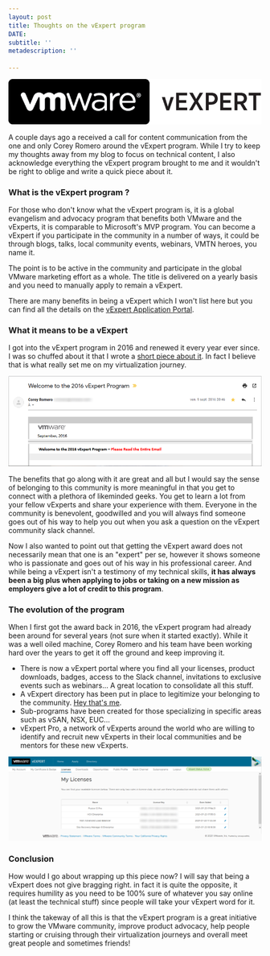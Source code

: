 ```yaml
---
layout: post
title: Thoughts on the vExpert program
DATE: 
subtitle: ''
metadescription: ''

---
```

![](/img/vexpert-blog-pic1.png)

A couple days ago a received a call for content communication from the one and only Corey Romero around the vExpert program. While I try to keep my thoughts away from my blog to focus on technical content, I also acknowledge everything the vExpert program brought to me and it wouldn't be right to oblige and write a quick piece about it.

### What is the vExpert program ?

For those who don't know what the vExpert program is, it is a global evangelism and advocacy program that benefits both VMware and the vExperts, it is comparable to Microsoft's MVP program. You can become a vExpert if you participate in the community in a number of ways, it could be through blogs, talks, local community events, webinars, VMTN heroes, you name it.

The point is to be active in the community and participate in the global VMware marketing effort as a whole. The title is delivered on a yearly basis and you need to manually apply to remain a vExpert.

There are many benefits in being a vExpert which I won't list here but you can find all the details on the [vExpert Application Portal](https://vexpert.vmware.com/). 

### What it means to be a vExpert

I got into the vExpert program in 2016 and renewed it every year ever since. I was so chuffed about it that I wrote a [short piece about it](https://www.vxav.fr/2016-09-21-vexpert-2016-program/). In fact I believe that is what really set me on my virtualization journey. 

![](/img/vexpert-mail-2016-1.png)

The benefits that go along with it are great and all but I would say the sense of belonging to this community is more meaningful in that you get to connect with a plethora of likeminded geeks. You get to learn a lot from your fellow vExperts and share your experience with them. Everyone in the community is benevolent, goodwilled and you will always find someone goes out of his way to help you out when you ask a question on the vExpert community slack channel.

Now I also wanted to point out that getting the vExpert award does not necessarily mean that one is an "expert" per se, however it shows someone who is passionate and goes out of his way in his professional career. And while being a vExpert isn't a testimony of my technical skills, **it has always been a big plus when applying to jobs or taking on a new mission as employers give a lot of credit to this program**.

### The evolution of the program

When I first got the award back in 2016, the vExpert program had already been around for several years (not sure when it started exactly). While it was a well oiled machine, Corey Romero and his team have been working hard over the years to get it off the ground and keep improving it. 

* There is now a vExpert portal where you find all your licenses, product downloads, badges, access to the Slack channel, invitations to exclusive events such as webinars... A great location to consolidate all this stuff.
* A vExpert directory has been put in place to legitimize your belonging to the community. [Hey that's me](https://vexpert.vmware.com/directory/832).
* Sub-programs have been created for those specializing in specific areas such as vSAN, NSX, EUC...
* vExpert Pro, a network of vExperts around the world who are willing to identify and recruit new vExperts in their local communities and be mentors for these new vExperts.

![](/img/vexpert-blog-pic2.png)

### Conclusion

How would I go about wrapping up this piece now? I will say that being a vExpert does not give bragging right. in fact it is quite the opposite, it requires humility as you need to be 100% sure of whatever you say online (at least the technical stuff) since people will take your vExpert word for it.

I think the takeway of all this is that the vExpert program is a great initiative to grow the VMware community, improve product advocacy, help people starting or cruising through their virtualization journeys and overall meet great people and sometimes friends!